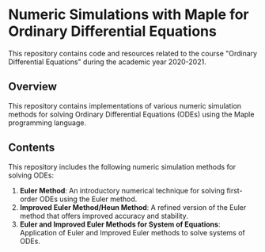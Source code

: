 # Numeric Simulations with Maple for Ordinary Differential Equations

This repository contains code and resources related to the course "Ordinary Differential Equations" during the academic year 2020-2021.

## Overview

This repository contains implementations of various numeric simulation methods for solving Ordinary Differential Equations (ODEs) using the Maple programming language. 

## Contents

This repository includes the following numeric simulation methods for solving ODEs:

1. **Euler Method**: An introductory numerical technique for solving first-order ODEs using the Euler method.
2. **Improved Euler Method/Heun Method**: A refined version of the Euler method that offers improved accuracy and stability.
3. **Euler and Improved Euler Methods for System of Equations**: Application of Euler and Improved Euler methods to solve systems of ODEs.

